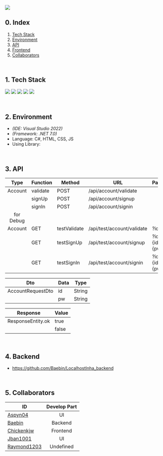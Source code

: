 <img src="https://capsule-render.vercel.app/api?type=waving&color=40E0D0&height=300&section=header&text=Localhost:Inha&fontSize=90" />

## 0. Index
1. [Tech Stack](#1-tech-stack)
2. [Environment](#2-environment)
3. [API](#3-api)
4. [Frontend](#4-backend)
5. [Collaborators](#5-collaborators)

</br>

## 1. Tech Stack
<img src="https://img.shields.io/badge/HTML-E34F26?style=for-the-badge&logo=HTML5&logoColor=white"> <img src="https://img.shields.io/badge/CSS-1572B6?style=for-the-badge&logo=CSS3&logoColor=white"> <img src="https://img.shields.io/badge/Javascript-F7DF1E?style=for-the-badge&logo=Javascript&logoColor=black"> <img src="https://img.shields.io/badge/Blazor-512BD4?style=for-the-badge&logo=Blazor&logoColor=white"> <img src="https://img.shields.io/badge/SpringBoot-6DB33F?style=for-the-badge&logo=SpringBoot&logoColor=white">

</br>

## 2. Environment

- *(IDE: Visual Studio 2022)*
- *(Framework: .NET 7.0)*
- Language: C#, HTML, CSS, JS
- Using Library:
  

</br>

## 3. API

| Type | Function | Method | URL | Parameter | Dto | Return |
| :---: | --- | --- | --- | --- | --- | --- |
| Account | validate | POST | /api/account/validate | | AccountRequestDto | ResponseEntity.ok |
| | signUp | POST | /api/account/signup | | AccountRequestDto | ResponseEntity.ok |
| | signIn | POST | /api/account/signin | | AccountRequestDto | ResponseEntity.ok |
| for Debug | | | | | | |
| Account | GET | testValidate | /api/test/account/validate | ?id={id} | | ResponseEntity.ok |
| | GET | testSignUp | /api/test/account/signup | ?id={id}&pw={pw} | | ResponseEntity.ok |
| | GET | testSignIn | /api/test/account/signin | ?id={id}&pw={pw} | | ResponseEntity.ok |

| Dto | Data | Type |
| --- | --- | --- |
| AccountRequestDto | id | String |
| | pw | String |

| Response | Value |
| --- | --- |
| ResponseEntity.ok | true |
| | false |

</br>

## 4. Backend
- https://github.com/Baebin/LocalhostInha_backend

</br>

## 5. Collaborators
| ID | Develop Part |
| --- | :---: |
| [Aspyn04](https://github.com/Aspyn04) | UI |
| [Baebin](https://github.com/Baebin) | Backend |
| [Chickenkjw](https://github.com/Chickenkjw) | Frontend |
| [Jban1001](https://github.com/Jban1001) | UI |
| [Raymond1203](https://github.com/Raymond1203) | Undefined |
